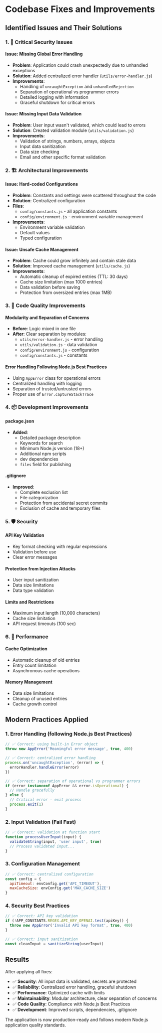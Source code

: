 # Codebase Fixes and Improvements

## Identified Issues and Their Solutions

### 1. 🚨 Critical Security Issues

#### Issue: Missing Global Error Handling
- **Problem**: Application could crash unexpectedly due to unhandled exceptions
- **Solution**: Added centralized error handler (`utils/error-handler.js`)
- **Improvements**:
  - Handling of `uncaughtException` and `unhandledRejection`
  - Separation of operational vs programmer errors
  - Detailed logging with information
  - Graceful shutdown for critical errors

#### Issue: Missing Input Data Validation
- **Problem**: User input wasn't validated, which could lead to errors
- **Solution**: Created validation module (`utils/validation.js`)
- **Improvements**:
  - Validation of strings, numbers, arrays, objects
  - Input data sanitization
  - Data size checking
  - Email and other specific format validation

### 2. 🏗️ Architectural Improvements

#### Issue: Hard-coded Configurations
- **Problem**: Constants and settings were scattered throughout the code
- **Solution**: Centralized configuration
- **Files**:
  - `config/constants.js` - all application constants
  - `config/environment.js` - environment variable management
- **Improvements**:
  - Environment variable validation
  - Default values
  - Typed configuration

#### Issue: Unsafe Cache Management
- **Problem**: Cache could grow infinitely and contain stale data
- **Solution**: Improved cache management (`utils/cache.js`)
- **Improvements**:
  - Automatic cleanup of expired entries (TTL: 30 days)
  - Cache size limitation (max 1000 entries)
  - Data validation before saving
  - Protection from oversized entries (max 1MB)

### 3. 🔧 Code Quality Improvements

#### Modularity and Separation of Concerns
- **Before**: Logic mixed in one file
- **After**: Clear separation by modules:
  - `utils/error-handler.js` - error handling
  - `utils/validation.js` - data validation
  - `config/environment.js` - configuration
  - `config/constants.js` - constants

#### Error Handling Following Node.js Best Practices
- Using `AppError` class for operational errors
- Centralized handling with logging
- Separation of trusted/untrusted errors
- Proper use of `Error.captureStackTrace`

### 4. 📦 Development Improvements

#### package.json
- **Added**:
  - Detailed package description
  - Keywords for search
  - Minimum Node.js version (18+)
  - Additional npm scripts
  - dev dependencies
  - `files` field for publishing

#### .gitignore
- **Improved**:
  - Complete exclusion list
  - File categorization
  - Protection from accidental secret commits
  - Exclusion of cache and temporary files

### 5. 🛡️ Security

#### API Key Validation
- Key format checking with regular expressions
- Validation before use
- Clear error messages

#### Protection from Injection Attacks
- User input sanitization
- Data size limitations
- Data type validation

#### Limits and Restrictions
- Maximum input length (10,000 characters)
- Cache size limitation
- API request timeouts (100 sec)

### 6. 🚀 Performance

#### Cache Optimization
- Automatic cleanup of old entries
- Entry count limitation
- Asynchronous cache operations

#### Memory Management
- Data size limitations
- Cleanup of unused entries
- Cache growth control

## Modern Practices Applied

### 1. Error Handling (following Node.js Best Practices)
```javascript
// ✅ Correct: using built-in Error object
throw new AppError('Meaningful error message', true, 400)

// ✅ Correct: centralized error handling
process.on('uncaughtException', (error) => {
  errorHandler.handleError(error)
})

// ✅ Correct: separation of operational vs programmer errors
if (error instanceof AppError && error.isOperational) {
  // Handle gracefully
} else {
  // Critical error - exit process
  process.exit(1)
}
```

### 2. Input Validation (Fail Fast)
```javascript
// ✅ Correct: validation at function start
function processUserInput(input) {
  validateString(input, 'user input', true)
  // Process validated input...
}
```

### 3. Configuration Management
```javascript
// ✅ Correct: centralized configuration
const config = {
  apiTimeout: envConfig.get('API_TIMEOUT'),
  maxCacheSize: envConfig.get('MAX_CACHE_SIZE')
}
```

### 4. Security Best Practices
```javascript
// ✅ Correct: API key validation
if (!APP_CONSTANTS.REGEX.API_KEY_OPENAI.test(apiKey)) {
  throw new AppError('Invalid API key format', true, 400)
}

// ✅ Correct: input sanitization
const cleanInput = sanitizeString(userInput)
```

## Results

After applying all fixes:

- ✅ **Security**: All input data is validated, secrets are protected
- ✅ **Reliability**: Centralized error handling, graceful shutdown
- ✅ **Performance**: Optimized cache with limits
- ✅ **Maintainability**: Modular architecture, clear separation of concerns
- ✅ **Code Quality**: Compliance with Node.js Best Practices
- ✅ **Development**: Improved scripts, dependencies, .gitignore

The application is now production-ready and follows modern Node.js application quality standards.
